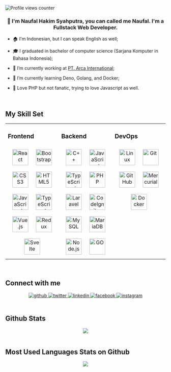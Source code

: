 ![Profile views counter](https://komarev.com/ghpvc/?username=naufalhsyahputra&style=flat-square)  
  

### <div align="center">👋 I'm Naufal Hakim Syahputra, you can called me Naufal. I'm a Fullstack Web Developer.</div>  
  

- 🏠 I'm Indonesian, but I can speak English as well;  

- 🎓 I graduated in bachelor of computer science (Sarjana Komputer in Bahasa Indonesia);
  

- 🏢 I’m currently working at [PT. Arca International](http://arcacorp.com/);   
  

- 🌱 I’m currently learning Deno, Golang, and Docker;  
  

- 🥰 Love PHP but not fanatic, trying to love Javascript as well.  
  

<br/>  


## My Skill Set  
<table><tr><td valign="top" width="33%">

### Frontend  
<div align="center">  
<img style="margin: 10px" src="https://www.vectorlogo.zone/logos/reactjs/reactjs-icon.svg" alt="React" height="50" />  
<img style="margin: 10px" src="https://www.vectorlogo.zone/logos/getbootstrap/getbootstrap-icon.svg" alt="Bootstrap" height="50" />  
<img style="margin: 10px" src="https://upload.wikimedia.org/wikipedia/commons/d/d5/CSS3_logo_and_wordmark.svg" alt="CSS3" height="50" />  
<img style="margin: 10px" src="https://www.vectorlogo.zone/logos/w3_html5/w3_html5-icon.svg" alt="HTML5" height="50" />  
<img style="margin: 10px" src="https://upload.wikimedia.org/wikipedia/commons/9/99/Unofficial_JavaScript_logo_2.svg" alt="JavaScript" height="50" />  
<img style="margin: 10px" src="https://www.vectorlogo.zone/logos/typescriptlang/typescriptlang-icon.svg" alt="TypeScript" height="50" />  
<img style="margin: 10px" src="https://www.vectorlogo.zone/logos/vuejs/vuejs-icon.svg" alt="Vue.js" height="50" />  
<img style="margin: 10px" src="https://raw.githubusercontent.com/reduxjs/redux/master/logo/logo.svg" alt="Redux" height="50" />  
 <img style="margin: 10px" src="https://upload.wikimedia.org/wikipedia/commons/1/1b/Svelte_Logo.svg" alt="Svelte" height="50" />  
</div></td><td valign="top" width="33%">

### Backend  
<div align="center">  
<img style="margin: 10px" src="https://upload.wikimedia.org/wikipedia/commons/1/18/ISO_C%2B%2B_Logo.svg" alt="C++" height="50" />  
<img style="margin: 10px" src="https://upload.wikimedia.org/wikipedia/commons/9/99/Unofficial_JavaScript_logo_2.svg" alt="JavaScript" height="50" />  
<img style="margin: 10px" src="https://www.vectorlogo.zone/logos/typescriptlang/typescriptlang-icon.svg" alt="TypeScript" height="50" />    
<img style="margin: 10px" src="https://www.vectorlogo.zone/logos/php/php-vertical.svg" alt="PHP" height="50" />  
<img style="margin: 10px" src="https://raw.githubusercontent.com/laravel/art/5a8325b064634b900f25dbb6f1cafd888b2d2211/logo-mark/5%20svg/2%20cmyk/1%20Full%20Color/laravel-mark-cmyk-red.svg" alt="Laravel" height="50" />  
<img style="margin: 10px" src="https://cdn.worldvectorlogo.com/logos/codeigniter.svg" alt="CodeIgniter" height="50" />  
<img style="margin: 10px" src="https://www.vectorlogo.zone/logos/mysql/mysql-horizontal.svg" alt="MySQL" height="50" />  
<img style="margin: 10px" src="https://www.vectorlogo.zone/logos/mariadb/mariadb-ar21.svg" alt="MariaDB" height="50" />  
<img style="margin: 10px" src="https://www.vectorlogo.zone/logos/nodejs/nodejs-horizontal.svg" alt="Node.js" height="50" />  
<!-- <img style="margin: 10px" src="https://seeklogo.com/images/D/deno-logo-E606600C06-seeklogo.com.png" alt="Deno.js" height="50" /> -->
<img style="margin: 10px" src="https://upload.wikimedia.org/wikipedia/commons/thumb/0/05/Go_Logo_Blue.svg/1200px-Go_Logo_Blue.svg.png" alt="GO" height="50" /> 
</div></td><td valign="top" width="33%">

### DevOps  
<div align="center">  
<img style="margin: 10px" src="https://www.vectorlogo.zone/logos/linux/linux-icon.svg" alt="Linux" height="50" />  
<img style="margin: 10px" src="https://www.vectorlogo.zone/logos/git-scm/git-scm-icon.svg" alt="Git" height="50" />  
<img style="margin: 10px" src="https://www.vectorlogo.zone/logos/github/github-ar21.svg" alt="GitHub" height="50" />
<img style="margin: 10px" src="https://www.vectorlogo.zone/logos/mercurial-scm/mercurial-scm-ar21.svg" alt="Mercurial" height="50" />  
<img style="margin: 10px" src="https://www.vectorlogo.zone/logos/docker/docker-icon.svg" alt="Docker" height="50" />  
</div></td></tr></table>  

<br/>  


## Connect with me  
<div align="center">
<a href="https://github.com/naufalhsyahputra" target="_blank">
<img src=https://img.shields.io/badge/github-%2324292e.svg?&style=for-the-badge&logo=github&logoColor=white alt=github style="margin-bottom: 5px;" />
</a>
<a href="https://twitter.com/NaufalHakimSya1" target="_blank">
<img src=https://img.shields.io/badge/twitter-%2300acee.svg?&style=for-the-badge&logo=twitter&logoColor=white alt=twitter style="margin-bottom: 5px;" />
</a>
<a href="https://linkedin.com/in/naufalhsyahputra" target="_blank">
<img src=https://img.shields.io/badge/linkedin-%231E77B5.svg?&style=for-the-badge&logo=linkedin&logoColor=white alt=linkedin style="margin-bottom: 5px;" />
</a>
<a href="https://www.facebook.com/naufalsyahputra.asia" target="_blank">
<img src=https://img.shields.io/badge/facebook-%232E87FB.svg?&style=for-the-badge&logo=facebook&logoColor=white alt=facebook style="margin-bottom: 5px;" />
</a>
<a href="https://instagram.com/naufalhsyahputra" target="_blank">
<img src=https://img.shields.io/badge/instagram-%23000000.svg?&style=for-the-badge&logo=instagram&logoColor=white alt=instagram style="margin-bottom: 5px;" />
</a>  
</div>  
  

<br/>  


## Github Stats  
<div align="center"><img src="https://github-readme-stats.vercel.app/api?username=naufalhsyahputra&show_icons=true&count_private=true" align="center" /></div>
<br />

## Most Used Languages Stats on Github
<div align="center"><img src="https://github-readme-stats.vercel.app/api/top-langs/?username=naufalhsyahputra&layout=compact" align="center" /></div>
<br />
